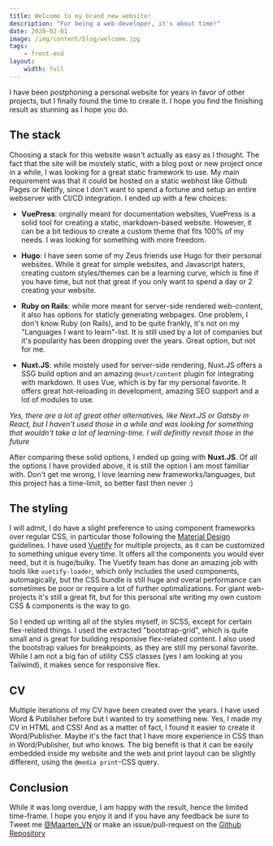 ```yaml
---
title: Welcome to my brand new website!
description: "For being a web-developer, it's about time!"
date: 2020-02-01
image: /img/content/blog/welcome.jpg
tags:
    - front-end
layout:
    width: full
---
```


I have been postphoning a personal website for years in favor of other projects, but I finally found the time to create it. I hope you find the finishing result as stunning as I hope you do.

## The stack

Choosing a stack for this website wasn't actually as easy as I thought. The fact that the site will be mostely static, with a blog post or new project once in a while, I was looking for a great static framework to use. My main requirement was that it could be hosted on a static webhost like Github Pages or Netlify, since I don't want to spend a fortune and setup an entire webserver with CI/CD integration. I ended up with a few choices:

-   **VuePress**: orginally meant for documentation websites, VuePress is a solid tool for creating a static, markdown-based website. However, it can be a bit tedious to create a custom theme that fits 100% of my needs. I was looking for something with more freedom.

-   **Hugo**: I have seen some of my Zeus friends use Hugo for their personal websites. While it great for simple websites, and Javascript haters, creating custom styles/themes can be a learning curve, which is fine if you have time, but not that great if you only want to spend a day or 2 creating your website.

-   **Ruby on Rails**: while more meant for server-side rendered web-content, it also has options for staticly generating webpages. One problem, I don't know Ruby (on Rails), and to be quite frankly, it's not on my "Languages I want to learn"-list. It is still used by a lot of companies but it's popularity has been dropping over the years. Great option, but not for me.

-   **Nuxt.JS**: while mostely used for server-side rendering, Nuxt.JS offers a SSG build option and an amazing `@nuxt/content` plugin for integrating with markdown. It uses Vue, which is by far my personal favorite. It offers great hot-reloading in development, amazing SEO support and a lot of modules to use.

_Yes, there are a lot of great other alternatives, like Next.JS or Gatsby in React, but I haven't used those in a while and was looking for something that wouldn't take a lot of learning-time. I will definitly revisit those in the future_

After comparing these solid options, I ended up going with **Nuxt.JS**. Of all the options I have provided above, it is still the option I am most familiar with. Don't get me wrong, I love learning new frameworks/languages, but this project has a time-limit, so better fast then never :)

## The styling

I will admit, I do have a slight preference to using component frameworks over regular CSS, in particular those following the [Material Design](https://material.io/design) guidelines. I have used [Vuetify](https://vuetifyjs.com) for multiple projects, as it can be customized to something unique every time. It offers all the components you would ever need, but it is huge/bulky. The Vuetify team has done an amazing job with tools like `vuetify-loader`, which only includes the used components, automagically, but the CSS bundle is still huge and overal performance can sometimes be poor or require a lot of further optimalizations. For giant web-projects it's still a great fit, but for this personal site writing my own custom CSS & components is the way to go.

So I ended up writing all of the styles myself, in SCSS, except for certain flex-related things. I used the extracted "bootstrap-grid", which is quite small and is great for building responsive flex-related content. I also used the bootstrap values for breakpoints, as they are still my personal favorite. While I am not a big fan of utility CSS classes (yes I am looking at you Tailwind), it makes sence for responsive flex.

## CV

Multiple iterations of my CV have been created over the years. I have used Word & Publisher before but I wanted to try something new. Yes, I made my CV in HTML and CSS! And as a matter of fact, I found it easier to create it Word/Publisher. Maybe it's the fact that I have more experience in CSS than in Word/Publisher, but who knows. The big benefit is that it can be easily embedded inside my website and the web and print layout can be slightly different, using the `@media print`-CSS query.

## Conclusion

While it was long overdue, I am happy with the result, hence the limited time-frame. I hope you enjoy it and if you have any feedback be sure to Tweet me [@Maarten_VN](https://twitter.com/maarten_vn) or make an issue/pull-request on the [Github Repository](https://github.com/maartenvn/Website)
